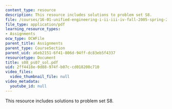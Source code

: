 ```yaml
---
content_type: resource
description: This resource includes solutions to problem set S8.
file: /courses/16-01-unified-engineering-i-ii-iii-iv-fall-2005-spring-2006/2ff4418e0d88974fb07ccd018208c710_s08_ps07_sol.pdf
file_type: application/pdf
learning_resource_types:
- Assignments
ocw_type: OCWFile
parent_title: Assignments
parent_type: CourseSection
parent_uid: a6eb2151-6f41-806d-94ff-dc83eb5f4337
resourcetype: Document
title: s08_ps07_sol.pdf
uid: 2ff4418e-0d88-974f-b07c-cd018208c710
video_files:
  video_thumbnail_file: null
video_metadata:
  youtube_id: null
---
```

This resource includes solutions to problem set S8.